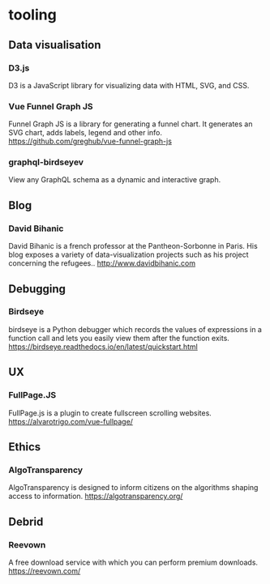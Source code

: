 # tooling


## Data visualisation 
### D3.js
D3 is a JavaScript library for visualizing data with HTML, SVG, and CSS.

### Vue Funnel Graph JS
Funnel Graph JS is a library for generating a funnel chart. It generates an SVG chart, adds labels, legend and other info.
https://github.com/greghub/vue-funnel-graph-js

### graphql-birdseyev 
View any GraphQL schema as a dynamic and interactive graph. 

## Blog
### David Bihanic
David Bihanic is a french professor at the Pantheon-Sorbonne in Paris. His blog exposes a variety of data-visualization projects such as his project concerning the refugees.. 
http://www.davidbihanic.com


## Debugging
### Birdseye
birdseye is a Python debugger which records the values of expressions in a function call and lets you easily view them after the function exits. 
https://birdseye.readthedocs.io/en/latest/quickstart.html
 
## UX
### FullPage.JS
FullPage.js is a plugin to create fullscreen scrolling websites.
https://alvarotrigo.com/vue-fullpage/


## Ethics
### AlgoTransparency
AlgoTransparency is designed to inform citizens on the algorithms shaping access to information.
https://algotransparency.org/

## Debrid
### Reevown
A free download service with which you can perform premium downloads.
https://reevown.com/

